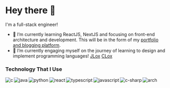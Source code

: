 # Hey there  🙌
I'm a full-stack engineer!

- 🌱 I’m currently learning ReactJS, NextJS and focusing on front-end architecture and development. This will be in the form of my [portfolio and blogging platform](https://github.com/TanglingTreats/next-blog).
- 🔭 I’m currently engaging myself on the journey of learning to design and implement programming languages! [JLox](https://github.com/TanglingTreats/jlox) [CLox](https://github.com/TanglingTreats/clox)

### Technology That I Use
<img align="left" alt="c" src="https://img.shields.io/badge/C-00599C?style=for-the-badge&logo=c&logoColor=white" />
<img align="left" alt="java" src="https://img.shields.io/badge/java-%23ED8B00.svg?style=for-the-badge&logo=java&logoColor=white" />
<img align="left" alt="python" src="https://img.shields.io/badge/python-3670A0?style=for-the-badge&logo=python&logoColor=ffdd54" />
<img align="left" alt="react" src="https://img.shields.io/badge/react%20-%2320232a.svg?&style=for-the-badge&logo=react&logoColor=%2361DAFB" />
<img align="left" alt="typescript" src="https://img.shields.io/badge/typescript-%23007ACC.svg?style=for-the-badge&logo=typescript&logoColor=white" />
<img align="left" alt="javascript" src="https://img.shields.io/badge/javascript-%23323330.svg?style=for-the-badge&logo=javascript&logoColor=%23F7DF1E" />
<img align="left" alt="c-sharp" src="https://img.shields.io/badge/c%23-%23239120.svg?style=for-the-badge&logo=c-sharp&logoColor=white" />
<img align="left" alt="arch" src="https://img.shields.io/badge/Arch_Linux-1793D1?style=for-the-badge&logo=arch-linux&logoColor=white" />

<!--
**TanglingTreats/TanglingTreats** is a ✨ _special_ ✨ repository because its `README.md` (this file) appears on your GitHub profile.

Here are some ideas to get you started:

- 🔭 I’m currently working on ...
- 🌱 I’m currently learning ...
- 👯 I’m looking to collaborate on ...
- 🤔 I’m looking for help with ...
- 💬 Ask me about ...
- 📫 How to reach me: ...
- 😄 Pronouns: ...
- ⚡ Fun fact: ...
-->
